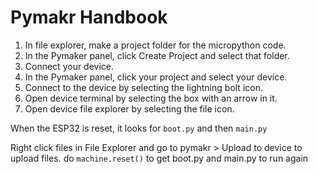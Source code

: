# Pymakr Handbook

1. In file explorer, make a project folder for the micropython code.
2. In the Pymaker panel, click Create Project and select that folder.
3. Connect your device.
4. In the Pymaker panel, click your project and select your device.
5. Connect to the device by selecting the lightning bolt icon.
6. Open device terminal by selecting the box with an arrow in it.
7. Open device file explorer by selecting the file icon.

When the ESP32 is reset, it looks for `boot.py` and then `main.py`

Right click files in File Explorer and go to pymakr > Upload to device to upload files.
do `machine.reset()` to get boot.py and main.py to run again
